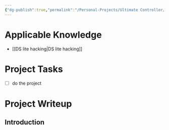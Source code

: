 ```yaml
---
{"dg-publish":true,"permalink":"/Personal-Projects/Ultimate Controller/","tags":["p_project","diy","programming"]}
---
```


# Applicable Knowledge
- [[DS lite hacking\|DS lite hacking]] 

# Project Tasks
- [ ] do the project


# Project Writeup 

## Introduction 


